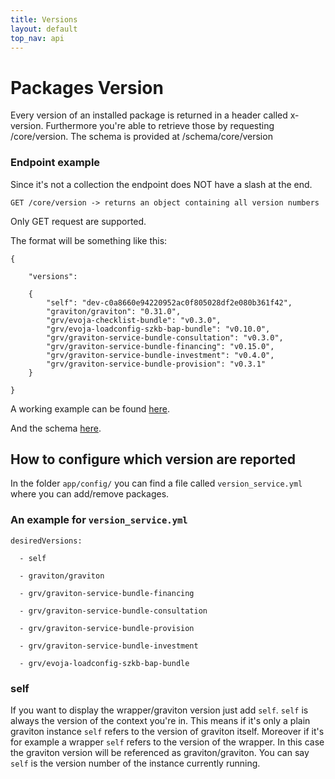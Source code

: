 ```yaml
---
title: Versions
layout: default
top_nav: api
---
```


# Packages Version

Every version of an installed package is returned in a header called x-version. Furthermore you're able to 
retrieve those by requesting /core/version. The schema is provided at /schema/core/version

### Endpoint example

Since it's not a collection the endpoint does NOT have a slash at the end. 

````
GET /core/version -> returns an object containing all version numbers
````

Only GET request are supported. 

The format will be something like this:

```
{

    "versions": 

    {
        "self": "dev-c0a8660e94220952ac0f805028df2e080b361f42",
        "graviton/graviton": "0.31.0",
        "grv/evoja-checklist-bundle": "v0.3.0",
        "grv/evoja-loadconfig-szkb-bap-bundle": "v0.10.0",
        "grv/graviton-service-bundle-consultation": "v0.3.0",
        "grv/graviton-service-bundle-financing": "v0.15.0",
        "grv/graviton-service-bundle-investment": "v0.4.0",
        "grv/graviton-service-bundle-provision": "v0.3.1"
    }

}
```

A working example can be found [here](http://graviton.nova.scapp.io/core/version).

And the schema [here](http://graviton.nova.scapp.io/schema/core/version).

## How to configure which version are reported

In the folder `app/config/` you can find a file called `version_service.yml` where you can add/remove packages.

### An example for `version_service.yml`

```
desiredVersions:

  - self
  
  - graviton/graviton
  
  - grv/graviton-service-bundle-financing
  
  - grv/graviton-service-bundle-consultation
  
  - grv/graviton-service-bundle-provision
  
  - grv/graviton-service-bundle-investment
  
  - grv/evoja-loadconfig-szkb-bap-bundle
```

### self

If you want to display the wrapper/graviton version just add `self`. `self` is always the version of the context you're in.
This means if it's only a plain graviton instance `self` refers to the version of graviton itself. Moreover if it's for example 
a wrapper `self` refers to the version of the wrapper. In this case the graviton version will be referenced as graviton/graviton.
You can say `self` is the version number of the instance currently running.

